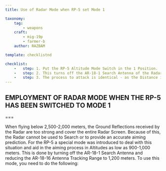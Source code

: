 ```yaml
---
title: Use of Radar Mode when RP-5 set Mode 1

taxonomy:
    tag:
        - weapons
    craft: 
        - mig-19p
        - farmer-b
    author: RAZBAM

template: checklistnd

checklist:
    -   step: 1. Put the RP-5 Altitude Mode Switch in the 1 Position. 
    -   step: 2. This turns off the AR-18-1 Search Antenna of the Radar and any Target within 1,200 meters of the Aircraft will be Locked. The Radar will then work identically to a Radio Range-Finder, like the one installed in the MiG-19S. 
    -   step: 3. The process to attack is identical - as the Distance is being introduced automatically into the Gunsight, you only need to place the Reticle Center Dot over the Target and fire. 
---
```


## EMPLOYMENT OF RADAR MODE WHEN THE RP-5 HAS BEEN SWITCHED TO MODE 1 

===

When flying below 2,500-2,000 meters, the Ground Reflections received by the Radar are too strong and cover the entire Radar Screen. Because of this, the Radar cannot be used to Search or to provide an accurate aiming prediction. For the RP-5 a special mode was introduced to deal with this situation and aid in the aiming process in Altitudes as low as 900-1,000 meters. This is done by turning off the AR-18-1 Search Antenna and reducing the AR-18-16 Antenna Tracking Range to 1,200 meters. To use this mode, you need to do the following: 
